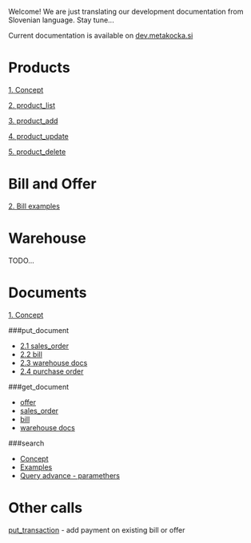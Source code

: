 Welcome!
We are just translating our development documentation from Slovenian language. Stay tune...

Current documentation is available on [dev.metakocka.si](http://dev.metakocka.si/eshop/index.html)

# Products
[1. Concept](/docs/product_concept.md)

[2. product_list](/docs/product_list.md)

[3. product_add](/docs/product_add.md)

[4. product_update](/docs/product_update.md)

[5. product_delete](/docs/product_delete.md)

# Bill and Offer
[2. Bill examples](/docs/put_sales_bill_examples.md)

# Warehouse
TODO...

# Documents
[1. Concept](/docs/documents_concept.md)

###put_document
* [2.1 sales_order](/docs/documents_put_document.md#21-sales_order)
* [2.2 bill](/docs/documents_put_document.md#22-bill)
* [2.3 warehouse docs](/docs/documents_put_document_whdocs.md)
* [2.4 purchase order](/docs/documents_put_document_purchase_order.md)

###get_document
* [offer](/docs/documents_get_document_sales_offer.md)
* [sales_order](/docs/documents_get_document_sales_order.md)
* [bill](/docs/documents_get_document_bill.md)
* [warehouse docs](/docs/documents_get_document_whdocs.md)

###search
* [Concept](/docs/search_concept.md)
* [Examples](/docs/search_examples.md)
* [Query advance - paramethers](/docs/search_query_advance_discovery.md)

# Other calls
[put_transaction](/docs/put_transaction.md)  - add payment on existing bill or offer
